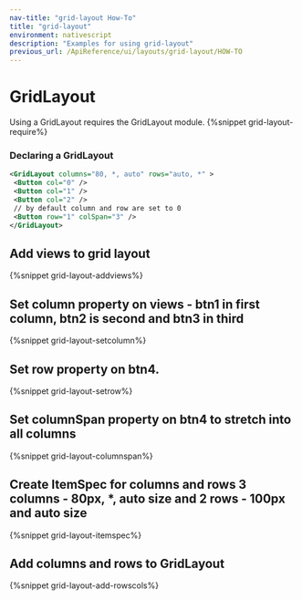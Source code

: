 ```yaml
---
nav-title: "grid-layout How-To"
title: "grid-layout"
environment: nativescript
description: "Examples for using grid-layout"
previous_url: /ApiReference/ui/layouts/grid-layout/HOW-TO
---
```

# GridLayout
Using a GridLayout requires the GridLayout module.
{%snippet grid-layout-require%}

### Declaring a GridLayout
``` XML
<GridLayout columns="80, *, auto" rows="auto, *" >
 <Button col="0" />
 <Button col="1" />
 <Button col="2" />
 // by default column and row are set to 0
 <Button row="1" colSpan="3" />
</GridLayout>
```

## Add views to grid layout
{%snippet grid-layout-addviews%}

## Set column property on views - btn1 in first column, btn2 is second and btn3 in third
{%snippet grid-layout-setcolumn%}

## Set row property on btn4.
{%snippet grid-layout-setrow%}

## Set columnSpan property on btn4 to stretch into all columns
{%snippet grid-layout-columnspan%}

## Create ItemSpec for columns and rows 3 columns - 80px, *, auto size and 2 rows - 100px and auto size
{%snippet grid-layout-itemspec%}

## Add columns and rows to GridLayout
{%snippet grid-layout-add-rowscols%}
